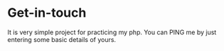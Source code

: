 # Get-in-touch
It is very simple project for practicing my php. You can PING me by just entering some basic details of yours. 
